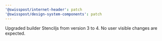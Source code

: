 ```yaml
---
'@swisspost/internet-header': patch
'@swisspost/design-system-components': patch
---
```


Upgraded builder Stenciljs from version 3 to 4. No user visible changes are expected.

